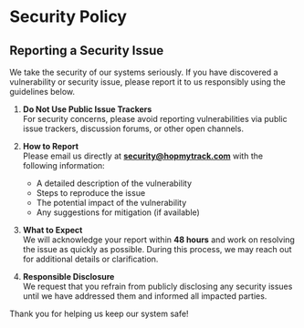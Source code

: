 # Security Policy

## Reporting a Security Issue

We take the security of our systems seriously. If you have discovered a vulnerability or security issue, please report it to us responsibly using the guidelines below.

1. **Do Not Use Public Issue Trackers**  
   For security concerns, please avoid reporting vulnerabilities via public issue trackers, discussion forums, or other open channels.

2. **How to Report**  
   Please email us directly at **security@hopmytrack.com** with the following information:
   - A detailed description of the vulnerability
   - Steps to reproduce the issue
   - The potential impact of the vulnerability
   - Any suggestions for mitigation (if available)

3. **What to Expect**  
   We will acknowledge your report within **48 hours** and work on resolving the issue as quickly as possible. During this process, we may reach out for additional details or clarification. 

4. **Responsible Disclosure**  
   We request that you refrain from publicly disclosing any security issues until we have addressed them and informed all impacted parties.

Thank you for helping us keep our system safe!
